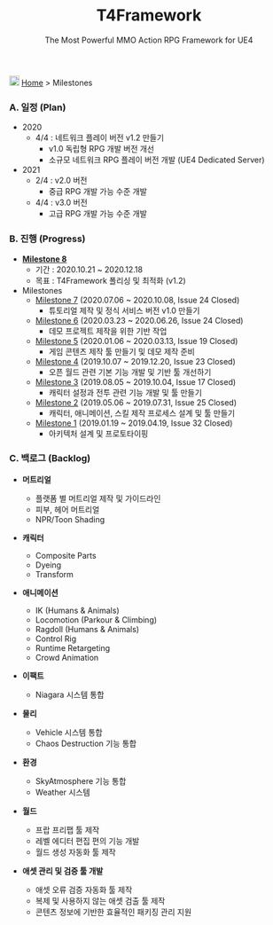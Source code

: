 ﻿---
layout: page
title: T4Framework
subtitle: The Most Powerful MMO Action RPG Framework for UE4
---
<img src="https://t4framework.com/img/Folders2.png" width="18px" height="18px"> [Home](https://t4framework.com/index) > Milestones

### A. 일정 (Plan)

- 2020
  - 4/4 : 네트워크 플레이 버전 v1.2 만들기
    - v1.0 독립형 RPG 개발 버전 개선
    - 소규모 네트워크 RPG 플레이 버전 개발 (UE4 Dedicated Server)
- 2021
  - 2/4 : v2.0 버전 
    - 중급 RPG 개발 가능 수준 개발
  - 4/4 : v3.0 버전 
    - 고급 RPG 개발 가능 수준 개발

### B. 진행 (Progress)

- [**Milestone 8**](https://t4framework.com/T4Framework_Milestone8_Achieved/)
  - 기간 : 2020.10.21 ~ 2020.12.18
  - 목표 : T4Framework 폴리싱 및 최적화 (v1.2)
- Milestones
  - [Milestone 7](https://t4framework.com/T4Framework_Milestone7_Achieved/) (2020.07.06 ~ 2020.10.08, Issue 24 Closed)
    - 튜토리얼 제작 및 정식 서비스 버전 v1.0 만들기
  - [Milestone 6](https://t4framework.com/T4Framework_Milestone6_Achieved/) (2020.03.23 ~ 2020.06.26, Issue 24 Closed)
    - 데모 프로젝트 제작을 위한 기반 작업
  - [Milestone 5](https://t4framework.com/T4Framework_Milestone5_Achieved/) (2020.01.06 ~ 2020.03.13, Issue 19 Closed)
    - 게임 콘텐츠 제작 툴 만들기 및 데모 제작 준비
  - [Milestone 4](https://t4framework.com/T4Framework_Milestone4_Achieved/) (2019.10.07 ~ 2019.12.20, Issue 23 Closed)
    - 오픈 월드 관련 기본 기능 개발 및 기반 툴 개선하기
  - [Milestone 3](https://t4framework.com/T4Framework_Milestone3_Achieved/) (2019.08.05 ~ 2019.10.04, Issue 17 Closed)
    - 캐릭터 설정과 전투 관련 기능 개발 및 툴 만들기
  - [Milestone 2](https://t4framework.com/T4Framework_Milestone2_Achieved/) (2019.05.06 ~ 2019.07.31, Issue 25 Closed)
    - 캐릭터, 애니메이션, 스킬 제작 프로세스 설계 및 툴 만들기
  - [Milestone 1](https://t4framework.com/T4Framework_Milestone1_Achieved/) (2019.01.19 ~ 2019.04.19, Issue 32 Closed)
    - 아키텍처 설계 및 프로토타이핑

### C. 백로그 (Backlog)
 
- **머트리얼**
  - 플랫폼 별 머트리얼 제작 및 가이드라인
  - 피부, 헤어 머트리얼
  - NPR/Toon Shading

- **캐릭터**
  - Composite Parts 
  - Dyeing 
  - Transform

- **애니메이션**
  - IK (Humans & Animals)
  - Locomotion (Parkour & Climbing)
  - Ragdoll (Humans & Animals)
  - Control Rig
  - Runtime Retargeting
  - Crowd Animation

- **이팩트**
  - Niagara 시스템 통합

- **물리**
  - Vehicle 시스템 통합
  - Chaos Destruction 기능 통합

- **환경**
  - SkyAtmosphere 기능 통합
  - Weather 시스템

- **월드**
  - 프랍 프리팹 툴 제작
  - 레벨 에디터 편집 편의 기능 개발
  - 월드 생성 자동화 툴 제작 

- **애셋 관리 및 검증 툴 개발**
  - 애셋 오류 검증 자동화 툴 제작
  - 복제 및 사용하지 않는 애셋 검출 툴 제작
  - 콘텐츠 정보에 기반한 효율적인 패키징 관리 지원
